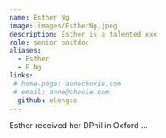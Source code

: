 ```yaml
---
name: Esther Ng
image: images/EstherNg.jpeg
description: Esther is a talented xxx
role: senior postdoc
aliases:
  - Esther
  - E Ng
links:
 # home-page: annechovie.com
 # email: anne@chovie.com
  github: elengss
---
```


Esther received her DPhil in Oxford ...
